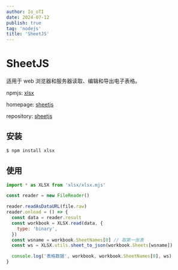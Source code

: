 ```yaml
---
author: Io_oTI
date: 2024-07-12
publish: true
tag: 'nodejs'
title: 'SheetJS'
---
```


# SheetJS

适用于 web 浏览器和服务器读取、编辑和导出电子表格。

npmjs: [xlsx](https://www.npmjs.com/package/xlsx)

homepage: [sheetjs](https://sheetjs.com/)

repository: [sheetjs](https://github.com/SheetJS/sheetjs)

## 安装

```bash
$ npm install xlsx
```

## 使用

```javascript
import * as XLSX from 'xlsx/xlsx.mjs'

const reader = new FileReader()

reader.readAsDataURL(file.raw)
reader.onload = () => {
  const data = reader.result
  const workbook = XLSX.read(data, {
    type: 'binary',
  })
  const wsname = workbook.SheetNames[0] // 取第一张表
  const ws = XLSX.utils.sheet_to_json(workbook.Sheets[wsname])

  console.log('表格数据', workbook, workbook.SheetNames[0], ws)
}
```
